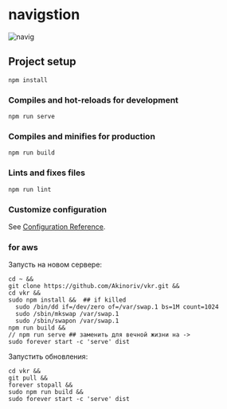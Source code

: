 # navigstion

![navig](https://user-images.githubusercontent.com/49586977/95616557-a3778280-0a72-11eb-8824-a0128408aee1.gif)


## Project setup
```
npm install
```

### Compiles and hot-reloads for development
```
npm run serve
```

### Compiles and minifies for production
```
npm run build
```

### Lints and fixes files
```
npm run lint
```


### Customize configuration
See [Configuration Reference](https://cli.vuejs.org/config/).

### for aws

Запусть на новом сервере:
```
cd ~ &&
git clone https://github.com/Akinoriv/vkr.git && 
cd vkr && 
sudo npm install &&  ## if killed  
  sudo /bin/dd if=/dev/zero of=/var/swap.1 bs=1M count=1024
  sudo /sbin/mkswap /var/swap.1
  sudo /sbin/swapon /var/swap.1
npm run build && 
// npm run serve ## заменить для вечной жизни на -> 
sudo forever start -c 'serve' dist
```

Запустить обновления:
```
cd vkr &&
git pull &&
forever stopall &&
sudo npm run build &&
sudo forever start -c 'serve' dist
```
